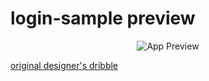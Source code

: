 # login-sample preview

<p align='center'>
  <img src="https://i.stack.imgur.com/9OTV6.gif" alt="App Preview" />
</p>

[original designer's dribble](https://dribbble.com/shots/5561276-Mobile-Login-Pages-Freebie-Day-320-365-Project365)
